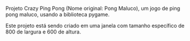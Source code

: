 Projeto Crazy Ping Pong (Nome original: Pong Maluco), um jogo de ping pong maluco, usando a biblioteca pygame.

Este projeto está sendo criado em uma janela com tamanho específico de 800 de largura e 600 de altura.